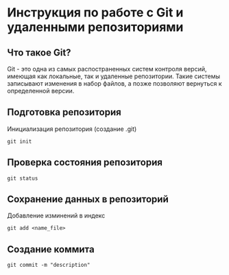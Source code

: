 # Инструкция по работе с Git и удаленными репозиториями

## Что такое Git?

Git - это одна из самых распостраненных систем контроля версий, имеющая как локальные, так и удаленные репозитории. Такие системы записывают изменения в набор файлов, а позже позволяют вернуться к определенной версии.

## Подготовка репозитория

Инициализация репозитория (создание .git)

```
git init
```

## Проверка состояния репозитория

```
git status
```

## Сохранение данных в репозиторий

Добавление изминений в индекс

```
git add <name_file>
```

## Создание коммита

```
git commit -m "description"
```
